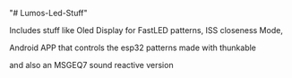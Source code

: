 "# Lumos-Led-Stuff" 


Includes stuff like Oled Display for FastLED patterns, ISS closeness Mode,

Android APP that controls the esp32 patterns made with thunkable

and also an MSGEQ7 sound reactive version 
